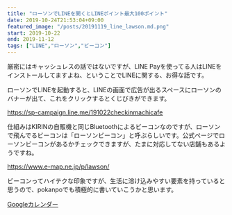 ```yaml
---
title: "ローソンでLINEを開くとLINEポイント最大100ポイント"
date: 2019-10-24T21:53:04+09:00
featured_image: "/posts/20191119_line_lawson.md.png"
start: 2019-10-22
end: 2019-11-12
tags: ["LINE","ローソン","ビーコン"]
---
```


厳密にはキャッシュレスの話ではないですが、LINE Payを使ってる人はLINEをインストールしてますよね、ということでLINEに関する、お得な話です。

ローソンでLINEを起動すると、LINEの画面で広告が出るスペースにローソンのバナーが出て、これをクリックするとくじびきができます。

https://sp-campaign.line.me/191022checkinmachicafe

仕組みはKIRINの自販機と同じBluetoothによるビーコンなのですが、ローソンで飛んでるビーコンは「ローソンビーコン」と呼ぶらしいです。公式ページでローソンビーコンがあるかチェックできますが、たまに対応してない店舗もあるようですね。

https://www.e-map.ne.jp/p/lawson/

ビーコンってハイテクな印象ですが、生活に溶け込みやすい要素を持っていると思うので、pokanpoでも積極的に書いていこうかと思います。


[Googleカレンダー](http://www.google.com/calendar/event?action=TEMPLATE&text=%E3%83%AD%E3%83%BC%E3%82%BD%E3%83%B3%E3%81%A7LINE%E3%82%92%E9%96%8B%E3%81%8F%E3%81%A8LINE%E3%83%9D%E3%82%A4%E3%83%B3%E3%83%88%E6%9C%80%E5%A4%A7100%E3%83%9D%E3%82%A4%E3%83%B3%E3%83%88&dates=20191022/20191112&details=https://pokanpo.com/posts/20191119_line_lawson/)
